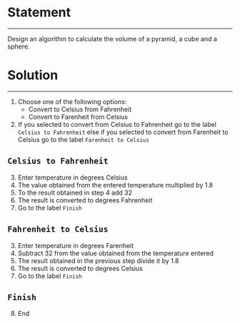 # Statement
---
Design an algorithm to calculate the volume of a pyramid, a cube and a sphere.

# Solution
---
1. Choose one of the following options:
    - Convert to Celsius from Fahrenheit
    - Convert to Farenheit from Celsius
2. If you selected to convert from Celsius to Fahrenheit go to the label `Celsius to Fahrenheit` else if you selected to convert from Farenheit to Celsius go to the label `Farenheit to Celsius`


## `Celsius to Fahrenheit`

3. Enter temperature in degrees Celsius
4. The value obtained from the entered temperature multiplied by 1.8
5. To the result obtained in step 4 add 32
6. The result is converted to degrees Fahrenheit
7. Go to the label `Finish`


## `Fahrenheit to Celsius`

3. Enter temperature in degrees Farenheit
4. Subtract 32 from the value obtained from the temperature entered
5. The result obtained in the previous step divide it by 1.8
6. The result is converted to degrees Celsius
7. Go to the label `Finish`

## `Finish`
8. End